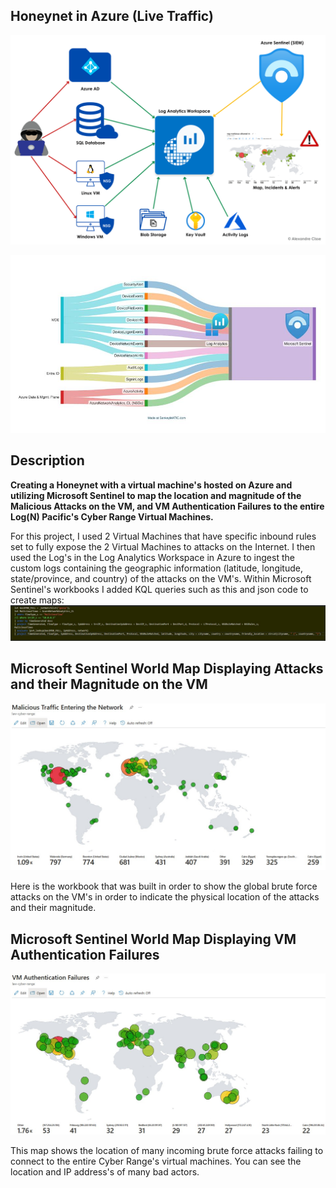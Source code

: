 ## Honeynet in Azure (Live Traffic)

![FullDisplay](https://github.com/JordanBuring/Files/blob/main/AzureFullDisplay.png)

![Microsoft Sentinel Data Flow](https://github.com/JordanBuring/Files/blob/main/MicrosoftSentinelFlowChart.jpg)

## Description 

**Creating a Honeynet with a virtual machine's hosted on Azure and utilizing Microsoft Sentinel to map the location and magnitude of the Malicious Attacks on the VM, and VM Authentication Failures to the entire Log(N) Pacific's Cyber Range Virtual Machines.**

For this project, I used 2 Virtual Machines that have specific inbound rules set to fully expose the 2 Virtual Machines to attacks on the Internet. I then used the Log's in the Log Analytics Workspace in Azure to ingest the custom logs containing the geographic information (latitude, longitude, state/province, and country) of the attacks on the VM's. Within Microsoft Sentinel's workbooks I added KQL queries such as this and json code to create maps:
![KQLQuery](https://github.com/JordanBuring/Files/blob/main/KQLquery1.jpg)



## Microsoft Sentinel World Map Displaying Attacks and their Magnitude on the VM
![MaliciousTraffic](https://github.com/JordanBuring/Files/blob/main/MaliciousTraffic.jpg)

Here is the workbook that was built in order to show the global brute force attacks on the VM's in order to indicate the physical location of the attacks and their magnitude.


## Microsoft Sentinel World Map Displaying VM Authentication Failures
![VMAuthFailures](https://github.com/JordanBuring/Files/blob/main/VMAuthFailures.jpg)


This map shows the location of many incoming brute force attacks failing to connect to the entire Cyber Range's virtual machines. You can see the location and IP address's of many bad actors.
